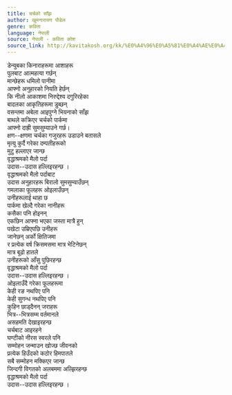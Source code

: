 ```yaml
---
title: चर्चको साँझ
author: खुमनारायण पौडेल
genre: कविता
language: नेपाली
source: नेपाली - कविता कोश
source_link: http://kavitakosh.org/kk/%E0%A4%96%E0%A5%81%E0%A4%AE%E0%A4%A8%E0%A4%BE%E0%A4%B0%E0%A4%BE%E0%A4%AF%E0%A4%A3_%E0%A4%AA%E0%A5%8C%E0%A4%A1%E0%A5%87%E0%A4%B2
---
```


डेन्युबका किनाराहरूमा आशाहरू  
पुलबाट आत्महत्या गर्छन्  
मान्छेहरू धमिलो पानीमा  
आफ्नो अनुहारको नियति हेर्छन्  
कि नीलो आकाशमा निरुद्देश्य दगुरिरहेका  
बादलका आकृतिहरूमा डुब्छन्  
वसन्तमा अबेला आइपुग्ने भियनाको साँझ  
बाथले कक्रिएर चर्चको पार्कमा  
आफ्नो दाह्री सुमसुम्याउने गर्छ।  
क्षण--क्षणमा चर्चका गजुरहरू उडाउने बतासले  
मृत्यु कुर्दै गरेका दम्पतीहरूको  
मुटु हल्लाएर जान्छ  
वृद्धाश्रमको मैलो पर्दा  
उदास--उदास हल्लिइरहन्छ ।  
वृद्धाश्रमको मैलो पर्दाबाट  
उदास अनुहारहरू बिरालो सुमसुम्याउँछन्  
गमलाका फूलहरू ओइलाउँछन्  
उनीहरूलाई थाहा छ  
पार्कमा खेल्दै गरेका नानीहरू  
कसैका पनि होइनन्  
एकछिन आफ्ना भएका जस्ता मात्रै हुन्  
पखेटा उम्रिएपछि उनीहरू  
जानेछन् अर्को क्षितिजमा  
र प्रत्येक वर्ष क्रिसमसमा मात्र भेटिनेछन्  
मात्र बूढो हातले  
उनीहरूको आँसु पुछिरहन्छ  
वृद्धाश्रमको मैलो पर्दा  
उदास--उदास हल्लिइरहन्छ ।  
ओइलाउँदै गरेका फूलहरूमा  
केही रङ नथपिए पनि  
केही सुगन्ध नथपिए पनि  
कुहिन छाड्दैनन् जराहरू  
भित्र--भित्रसम्म वर्तमानले  
असहमति देखाइरहन्छ  
चर्चबाट आइरहने  
घण्टीको नीरस स्वरले पनि  
सम्मोहन जन्माउन खोज्छ जीवनको  
प्रत्येक हिउँदको कठोर हिमपातले  
सबै सम्मोहन मक्किएर जान्छ  
जिन्दगी विगतको अलबममा अल्झिरहन्छ  
वृद्धाश्रमको मैलो पर्दा  
उदास--उदास हल्लिइरहन्छ ।
